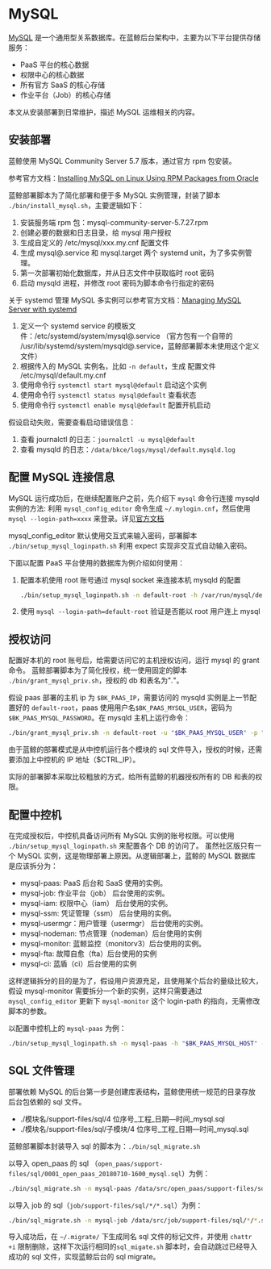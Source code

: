 # MySQL

[MySQL](https://www.mysql.com/) 是一个通用型关系数据库。在蓝鲸后台架构中，主要为以下平台提供存储服务：

- PaaS 平台的核心数据
- 权限中心的核心数据
- 所有官方 SaaS 的核心存储
- 作业平台（Job）的核心存储

本文从安装部署到日常维护，描述 MySQL 运维相关的内容。

## 安装部署

蓝鲸使用 MySQL Community Server 5.7 版本，通过官方 rpm 包安装。

参考官方文档：[Installing MySQL on Linux Using RPM Packages from Oracle](https://dev.mysql.com/doc/mysql-installation-excerpt/5.7/en/linux-installation-rpm.html)

蓝鲸部署脚本为了简化部署和便于多 MySQL 实例管理，封装了脚本 `./bin/install_mysql.sh`，主要逻辑如下：

1. 安装服务端 rpm 包：mysql-community-server-5.7.27.rpm
2. 创建必要的数据和日志目录，给 mysql 用户授权
3. 生成自定义的 /etc/mysql/xxx.my.cnf 配置文件
4. 生成 mysql@.service 和 mysql.target 两个 systemd unit，为了多实例管理。
5. 第一次部署初始化数据库，并从日志文件中获取临时 root 密码
6. 启动 mysqld 进程，并修改 root 密码为脚本命令行指定的密码

关于 systemd 管理 MySQL 多实例可以参考官方文档：[Managing MySQL Server with systemd](https://dev.mysql.com/doc/refman/5.7/en/using-systemd.html#systemd-multiple-mysql-instances)

1. 定义一个 systemd service 的模板文件：/etc/systemd/system/mysql@.service （官方包有一个自带的 /usr/lib/systemd/system/mysqld@.service，蓝鲸部署脚本未使用这个定义文件）
2. 根据传入的 MySQL 实例名，比如 `-n default`，生成 配置文件 /etc/mysql/default.my.cnf 
3. 使用命令行 `systemctl start mysql@default` 启动这个实例
4. 使用命令行 `systemctl status mysql@default` 查看状态
5. 使用命令行 `systemctl enable mysql@default` 配置开机启动

假设启动失败，需要查看启动错误信息：

1. 查看 journalctl 的日志：`journalctl -u mysql@default`
2. 查看 mysqld 的日志：`/data/bkce/logs/mysql/default.mysqld.log`

## 配置 MySQL 连接信息

MySQL 运行成功后，在继续配置账户之前，先介绍下 `mysql` 命令行连接 mysqld 实例的方法: 利用 `mysql_config_editor` 命令生成 `~/.mylogin.cnf`，然后使用 `mysql --login-path=xxxx` 来登录。详见[官方文档](https://dev.mysql.com/doc/refman/5.7/en/mysql-config-editor.html)

mysql_config_editor 默认使用交互式来输入密码，部署脚本 `./bin/setup_mysql_loginpath.sh` 利用 expect 实现非交互式自动输入密码。

下面以配置 PaaS 平台使用的数据库为例介绍如何使用：

1. 配置本机使用 root 账号通过 mysql socket 来连接本机 mysqld 的配置

    ```bash
    ./bin/setup_mysql_loginpath.sh -n default-root -h /var/run/mysql/default.mysql.socket -u root -p $BK_MYSQL_ADMIN_PASSWORD
    ```

2. 使用 `mysql --login-path=default-root` 验证是否能以 root 用户连上 mysql

## 授权访问

配置好本机的 root 账号后，给需要访问它的主机授权访问，运行 mysql 的 grant 命令。
蓝鲸部署脚本为了简化授权，统一使用固定的脚本 `./bin/grant_mysql_priv.sh`，授权的 db 和表名为"*.*"。 

假设 paas 部署的主机 ip 为 `$BK_PAAS_IP`，需要访问的 mysqld 实例是上一节配置好的 `default-root`，paas 使用用户名`$BK_PAAS_MYSQL_USER`，密码为`$BK_PAAS_MYSQL_PASSWORD`。在 mysqld 主机上运行命令：

```bash
./bin/grant_mysql_priv.sh -n default-root -u "$BK_PAAS_MYSQL_USER" -p "$BK_PAAS_MYSQL_PASSWORD" -H "$BK_PAAS_IP"
```

由于蓝鲸的部署模式是从中控机运行各个模块的 sql 文件导入，授权的时候，还需要添加上中控机的 IP 地址（$CTRL_IP）。

实际的部署脚本采取比较粗放的方式，给所有蓝鲸的机器授权所有的 DB 和表的权限。

## 配置中控机

在完成授权后，中控机具备访问所有 MySQL 实例的账号权限。可以使用 `./bin/setup_mysql_loginpath.sh` 来配置各个 DB 的访问了。
虽然社区版只有一个 MySQL 实例，这是物理部署上原因。从逻辑部署上，蓝鲸的 MySQL 数据库是应该拆分为：

- mysql-paas: PaaS 后台和 SaaS 使用的实例。
- mysql-job: 作业平台（job） 后台使用的实例。
- mysql-iam: 权限中心（iam） 后台使用的实例。
- mysql-ssm: 凭证管理（ssm） 后台使用的实例。
- mysql-usermgr：用户管理（usermgr） 后台使用的实例。
- mysql-nodeman: 节点管理（nodeman）后台使用的实例
- mysql-monitor: 蓝鲸监控（monitorv3）后台使用的实例。
- mysql-fta: 故障自愈（fta）后台使用的实例
- mysql-ci: 蓝盾（ci）后台使用的实例

这样逻辑拆分的目的是为了，假设用户资源充足，且使用某个后台的量级比较大，假设 mysql-monitor 需要拆分一个新的实例，这样只需要通过 `mysql_config_editor` 更新下 `mysql-monitor` 这个 login-path 的指向，无需修改脚本的参数。

以配置中控机上的 `mysql-paas` 为例：

```bash
./bin/setup_mysql_loginpath.sh -n mysql-paas -h "$BK_PAAS_MYSQL_HOST" -u "$BK_PAAS_MYSQL_USER" -p "$BK_PAAS_MYSQL_PASSWORD"
```

## SQL 文件管理

部署依赖 MySQL 的后台第一步是创建库表结构，蓝鲸使用统一规范的目录存放后台包依赖的 sql 文件。

- ./模块名/support-files/sql/4 位序号_工程_日期—时间_mysql.sql 
- ./模块名/support-files/sql/子模块/4 位序号_工程_日期—时间_mysql.sql 

蓝鲸部署脚本封装导入 sql 的脚本为：`./bin/sql_migrate.sh` 

以导入 open_paas 的 sql （`open_paas/support-files/sql/0001_open_paas_20180710-1600_mysql.sql`）为例：

```bash
./bin/sql_migrate.sh -n mysql-paas /data/src/open_paas/support-files/sql/*.sql
```

以导入 job 的 sql（`job/support-files/sql/*/*.sql`）为例：

```bash
./bin/sql_migrate.sh -n mysql-job /data/src/job/support-files/sql/*/*.sql
```

导入成功后，在 `~/.migrate/` 下生成同名 sql 文件的标记文件，并使用 `chattr +i` 限制删除，这样下次运行相同的`sql_migate.sh` 脚本时，会自动跳过已经导入成功的 sql 文件，实现蓝鲸后台的 sql migrate。